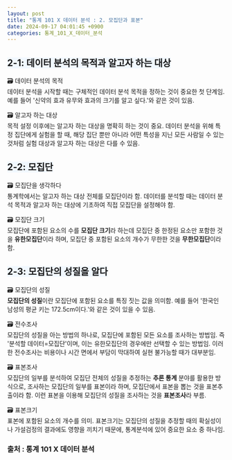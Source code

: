 ```yaml
---
layout: post
title: "통계 101 X 데이터 분석 : 2. 모집단과 표본"
date: 2024-09-17 04:01:45 +0900
categories: 통계_101_X_데이터_분석
---
```

## <span style= 'background-color: #f1f8ff'>2-1: 데이터 분석의 목적과 알고자 하는 대상
🗃️ 데이터 분석의 목적\
데이터 분석을 시작할 때는 구체적인 데이터 분석 목적을 정하는 것이 중요한 첫 단계임. 예를 들어 '신약의 효과 유무와 효과의 크기를 알고 싶다.'와 같은 것이 있음.

🗃️ 알고자 하는 대상\
목적 설정 이후에는 알고자 하는 대상을 명확히 하는 것이 중요. 데이터 분석을 위해 특정 집단에게 실험을 할 때, 해당 집단 뿐만 아니라 어떤 특성을 지닌 모든 사람일 수 있는 것처럼 실험 대상과 알고자 하는 대상은 다를 수 있음.

## <span style= 'background-color: #f1f8ff'>2-2: 모집단
🗃️ 모집단을 생각하다\
통계학에서는 알고자 하는 대상 전체를 모집단이라 함. 데이터를 분석할 때는 데이터 분석 목적과 알고자 하는 대상에 기초하여 직접 모집단을 설정해야 함.

🗃️ 모집단 크기\
모집단에 포함된 요소의 수를 **모집단 크기**라 하는데 모집단 중 한정된 요소만 포함한 것을 **유한모집단**이라 하며, 모집단 중 포함된 요소의 개수가 무한한 것을 **무한모집단**이라 함.

## <span style= 'background-color: #f1f8ff'>2-3: 모집단의 성질을 알다
🗃️ 모집단의 성질\
**모집단의 성질**이란 모집단에 포함된 요소를 특징 짓는 값을 의미함. 예를 들어 '한국인 남성의 평균 키는 172.5cm이다.'와 같은 것이 있을 수 있음.

🗃️ 전수조사\
모집단의 성질을 아는 방법의 하나로, 모집단에 포함된 모든 요소를 조사하는 방법임. 즉 '분석할 데이터=모집단'이며, 이는 유한모집단의 경우에만 선택할 수 있는 방법임. 이러한 전수조사는 비용이나 시간 면에서 부담이 막대하여 실현 불가능할 때가 대부분임.

🗃️ 표본조사\
모집단의 일부를 분석하여 모집단 전체의 성질을 추정하는 **추론 통계** 분야를 활용한 방식으로, 조사하는 모집단의 일부를 표본이라 하며, 모집단에서 표본을 뽑는 것을 표본추출이라 함. 이런 표본을 이용해 모집단의 성질을 조사하는 것을 **표본조사**라 부름.

🗃️ 표본크기\
표본에 포함된 요소의 개수를 의미. 표본크기는 모집단의 성질을 추정할 때의 확실성이나 가설검정의 결과에도 영향을 끼치기 때문에, 통계분석에 있어 중요한 요소 중 하나임.


### 출처 : 통계 101 X 데이터 분석